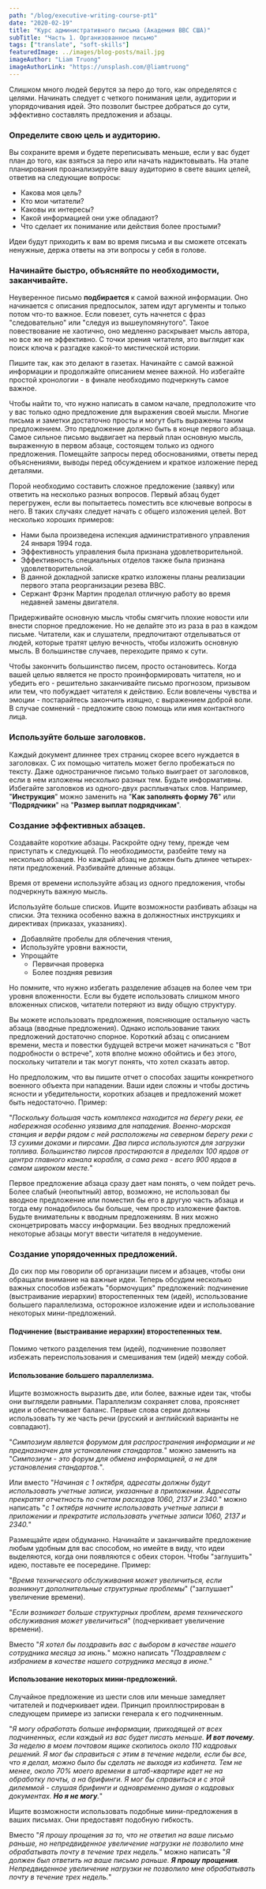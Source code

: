 ```yaml
---
path: "/blog/executive-writing-course-pt1"
date: "2020-02-19"
title: "Курс административного письма (Академия ВВС США)"
subTitle: "Часть 1. Организованное письмо"
tags: ["translate", "soft-skills"]
featuredImage: ../images/blog-posts/mail.jpg
imageAuthor: "Liam Truong"
imageAuthorLink: "https://unsplash.com/@liamtruong"
---
```


Слишком много людей берутся за перо до того, как определятся с целями. Начинать следует с четкого понимания цели, аудитории и упорядочивания идей. Это позволит быстрее добраться до сути, эффективно составлять предложения и абзацы.

### Определите свою цель и аудиторию.

Вы сохраните время и будете переписывать меньше, если у вас будет план до того, как взяться за перо или начать надиктовывать. На этапе планирования проанализируйте вашу аудиторию в свете ваших целей, ответив на следующие вопросы:

- Какова моя цель?
- Кто мои читатели?
- Каковы их интересы?
- Какой информацией они уже обладают?
- Что сделает их понимание или действия более простыми?

Идеи будут приходить к вам во время письма и вы сможете отсекать ненужные, держа ответы на эти вопросы у себя в голове.

### Начинайте быстро, объясняйте по необходимости, заканчивайте.

Неуверенное письмо **подбирается** к самой важной информации. Оно начинается с описания предпосылок, затем идут аргументы и только потом что-то важное. Если повезет, суть начнется с фраз "следовательно" или "следуя из вышеупомянутого". Такое повествование не хаотично, оно медленно раскрывает мысль автора, но все же не эффективно. С точки зрения читателя, это выглядит как поиск ключа к разгадке какой-то мистической истории.

Пишите так, как это делают в газетах. Начинайте с самой важной информации и продолжайте описанием менее важной. Но избегайте простой хронологии - в финале необходимо подчеркнуть самое важное.

Чтобы найти то, что нужно написать в самом начале, предположите что у вас только одно предложение для выражения своей мысли. Многие письма и заметки достаточно просты и могут быть выражены таким предложением. Это предложение должно быть в конце первого абзаца. Самое сильное письмо выдвигает на первый план основную мысль, выраженную в первом абзаце, состоящем только из одного предложения. Помещайте запросы перед обоснованиями, ответы перед объяснениями, выводы перед обсуждением и краткое изложение перед деталями.

Порой необходимо составить сложное предложение (заявку) или ответить на несколько разных вопросов. Первый абзац будет перегружен, если вы попытаетесь поместить все ключевые вопросы в него. В таких случаях следует начать с общего изложения целей. Вот несколько хороших примеров:

- Нами была произведена испекция административного управления 24 января 1994 года.
- Эффективность управления была признана удовлетворительной.
- Эффективность специальных отделов также была признана удовлетворительной.
- В данной докладной записке кратко изложены планы реализации первого этапа реорганизации резева ВВС.
- Сержант Фрэнк Мартин проделал отличную работу во время недавней замены двигателя.

Придерживайте основную мысль чтобы смягчить плохие новости или внести спорное предложение. Но не делайте это из раза в раз в каждом письме. Читатели, как и слушатели, предпочитают отделываться от людей, которые тратят целую вечность, чтобы изложить основную мысль. В большинстве случаев, переходите прямо к сути.

Чтобы закончить большинство писем, просто остановитесь. Когда вашей целью является не просто проинформировать читателя, но и убедить его - решительно заканчивайте письмо прогнозом, призывом или тем, что побуждает читателя к действию. Если вовлечены чувства и эмоции - постарайтесь закончить изящно, с выражением доброй воли. В случае сомнений - предложите свою помощь или имя контактного лица.

### Используйте больше заголовков.

Каждый документ длиннее трех страниц скорее всего нуждается в заголовках. С их помощью читатель может бегло пробежаться по тексту. Даже одностраничное письмо только выиграет от заголовков, если в нем изложены несколько разных тем. Будьте информативны. Избегайте заголовков из одного-двух расплывчатых слов. Например, "**Инструкция**" можно заменить на "**Как заполнять форму 76**" или "**Подрядчики**" на "**Размер выплат подрядчикам**".

### Создание эффективных абзацев.

Создавайте короткие абзацы. Раскройте одну тему, прежде чем приступать к следующей. По необходимости, разбейте тему на несколько абзацев. Но каждый абзац не должен быть длинее четырех-пяти предложений. Разбивайте длинные абзацы.

Время от времени используйте абзац из одного предложения, чтобы подчеркнуть важную мысль.

Используйте больше списков. Ищите возможности разбивать абзацы на списки. Эта техника особенно важна в должностных инструкциях и директивах (приказах, указаниях).

- Добавляйте пробелы для облечения чтения,
- Используйте уровни важности,
- Упрощайте
  - Первичная проверка
  - Более поздняя ревизия

Но помните, что нужно избегать разделение абзацев на более чем три уровня вложенности. Если вы будете использовать слишком много вложенных списков, читатели потеряют из виду общую структуру.

Вы можете использовать предложения, поясняющие остальную часть абзаца (вводные предложения). Однако использование таких предложений достаточно спорное. Короткий абзац с описанием времени, места и повестки будущей встречи может начинаться с "Вот подробности о встрече", хотя вполне можно обойтись и без этого, поскольку читатели и так могут понять, что хотел сказать автор.

Но предположим, что вы пишите отчет о способах защиты конкретного военного объекта при нападении. Ваши идеи сложны и чтобы достичь ясности и убедительности, коротких абзацев и предложений может быть недостаточно. Пример:

"_Поскольку большая часть комплекса находится на берегу реки, ее набережная особенно уязвима для нападения. Военно-морская станция и верфи рядом с ней расположены на северном берегу реки с 13 сухими доками и пирсами. Два пирса используются для загрузки топлива. Большинство пирсов простираются в пределах 100 ярдов от центра главного канала корабля, а сама река - всего 900 ярдов в самом широком месте._"

Первое предложение абзаца сразу дает нам понять, о чем пойдет речь. Более слабый (неопытный) автор, возможно, не использовал бы вводное предложение или поместил бы его в другую часть абзаца и тогда ему понадобилось бы больше, чем просто изложение фактов. Будьте внимательны к вводным предложениям. В них можно сконцетрировать массу информации. Без вводных предложений некоторые абзацы могут ввести читателя в недоумение.

### Создание упорядоченных предложений.

До сих пор мы говорили об организации писем и абзацев, чтобы они обращали внимание на важные идеи. Теперь обсудим несколько важных способов избежать "бормочущих" предложений: подчинение (выстраивание иерархии) второстепенных тем (идей), использование большего параллелизма, осторожное изложение идеи и использование некоторых мини-предложений.

#### Подчинение (выстраивание иерархии) второстепенных тем.

Помимо четкого разделения тем (идей), подчинение позволяет избежать переиспользования и смешивания тем (идей) между собой.

#### Использование большего параллелизма.

Ищите возможность выразить две, или более, важные идеи так, чтобы они выглядели равными. Параллелизм сохраняет слова, проясняет идеи и обеспечивает баланс. Первые слова серии должны использовать ту же часть речи (русский и английский варианты не совпадают).

"_Симпозиум является форумом для распространения информации и не предназначен для установления стандартов._" можно заменить на "_Симпозиум - это форум для обмена информацией, а не для установления стандартов._".

Или вместо "_Начиная с 1 октября, адресаты должны будут использовать учетные записи, указанные в приложении. Адресаты прекратят отчетность по счетам расходов 1060, 2137 и 2340._" можно написать "_с 1 октября начните использовать учетные записи в приложении и прекратите использовать учетные записи 1060, 2137 и 2340._"

Размещайте идеи обдуманно. Начинайте и заканчивайте предложение любым удобным для вас способом, но имейте в виду, что идеи выделяются, когда они появляются с обеих сторон. Чтобы "заглушить" идею, поставьте ее посередине. Пример:

"_Время технического обслуживания может увеличиться, если возникнут дополнительные структурные проблемы_" ("заглушает" увеличение времени).

"_Если возникает больше структурных проблем, время технического обслуживания может увеличиться_" (подчеркивает увеличение времени).

Вместо "_Я хотел бы поздравить вас с выбором в качестве нашего сотрудника месяца за июнь._" можно написать "_Поздравляем с избранием в качестве нашего сотрудника месяца в июне._"

#### Использование некоторых мини-предложений.

Случайное предложение из шести слов или меньше замедляет читателей и подчеркивает идеи. Принцип проиллюстрирован в следующем примере из записки генерала к его подчиненным.

"_Я могу обработать больше информации, приходящей от всех подчиненных, если каждый из вас будет писать меньше. **И вот почему**. За неделю в моем почтовом ящике скопилось около 110 кадровых решений. Я мог бы справиться с этим в течение недели, если бы все, что я делал, можно было бы сделать не выходя из кабинета. Тем не менее, около 70% моего времени в штаб-квартире идет не на обработку почты, а на брифинги. Я мог бы справиться и с этой дилеммой - слушая брифинги и одновременно думая о кадровых документах. **Но я не могу**._"

Ищите возможности использовать подобные мини-предложения в ваших письмах. Они предоставят подобную гибкость.

Вместо "_Я прошу прощения за то, что не ответил на ваше письмо раньше, но непредвиденное увеличение нагрузки не позволило мне обрабатывать почту в течение трех недель._" можно написать "_Я должен был ответить на ваше письмо раньше. **Я прошу прощения**. Непредвиденное увеличение нагрузки не позволило мне обрабатывать почту в течение трех недель._"
